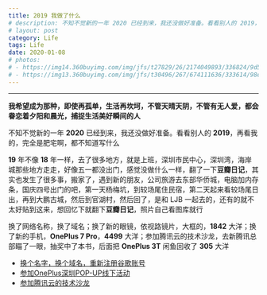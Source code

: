 ```yaml
---
title: 2019 我做了什么
# description: 不知不觉新的一年 2020 已经到来，我还没做好准备。看看别人的 2019，再看我的，完全是肥宅啊，都不知道写什么
# layout: post
category: Life
tags: Life
date: 2020-01-08
# photos:
# - https://img14.360buyimg.com/img/jfs/t27829/26/2174049893/336824/9d57f46d/5bfa9ec3N22018d8f.jpg
# - https://img13.360buyimg.com/img/jfs/t30496/267/674111636/333614/98e234a9/5bfaa962N2e1df0f5.jpg
---
```


<div id="aplayer-2019"></div>

<script>$(function(){$.ajax({url:"https://api.i-meto.com/meting/api?server=netease&type=song&id=1365393542",success:function(e){var a=new APlayer({element:document.getElementById("aplayer-2019"),showlrc:3,theme:"#000080",music:JSON.parse(e)[0]});window.aplayers||(window.aplayers=[]),window.aplayers.push(a)}})})</script>

---

<p><b>我希望成为那种，即使再孤单，生活再坎坷，不管天晴天阴，不管有无人爱，都会眷恋着夕阳和晨光，捕捉生活美好瞬间的人</b></p>

不知不觉新的一年 **2020** 已经到来，我还没做好准备。看看别人的 **2019**，再看我的，完全是肥宅啊，都不知道写什么

**19** 年不像 **18** 年一样，去了很多地方，就是上班，深圳市民中心，深圳湾，海岸城那些地方走走，好像五一都没出门，感觉没做什么一样，翻了一下**豆瓣日记**，其实也发生了很多事，搬家了，遇到新的朋友，公司旅游去东部华侨城，电脑加内存条，国庆四号出门的吧，第一天杨梅坑，到较场尾住民宿，第二天起来看较场尾日出，再到大鹏古城，然后到官湖村，然后回了，是和 LJB 一起去的，还有的就不太好贴到这来，想回忆下就翻下**豆瓣日记**，照片自己看图库就行

换了网络名称，换了域名；换了新的眼镜，依视路镜片，大框的，**1842** 大洋；换了新的手机，**OnePlus 7 Pro**，**4499** 大洋；参加腾讯云的技术沙龙，去新腾讯总部瞄了一眼，抽奖中了本书，后面把 **OnePlus 3T** 闲鱼回收了 **305** 大洋

* [换个名字，换个域名，重新注册谷歌账号](https://life.dolyw.com/2019/05/11/2019-05-11-Toggle-Domain-Name/)
* [参加OnePlus深圳POP-UP线下活动](https://life.dolyw.com/2019/05/18/2019-05-18-OnePlus/)
* [参加腾讯云的技术沙龙](https://life.dolyw.com/2019/05/26/2019-05-26-Tencent/)







